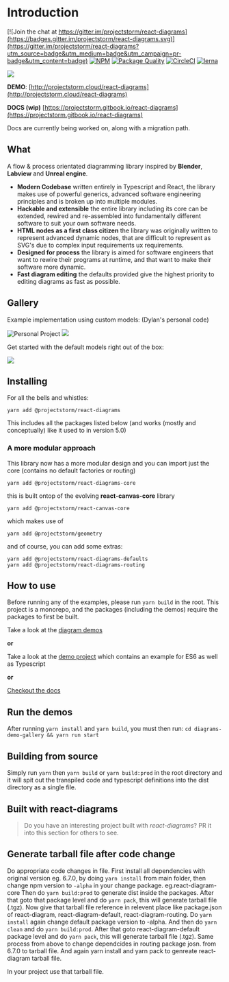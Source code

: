 # Introduction

[![Join the chat at https://gitter.im/projectstorm/react-diagrams](https://badges.gitter.im/projectstorm/react-diagrams.svg)](https://gitter.im/projectstorm/react-diagrams?utm_source=badge&utm_medium=badge&utm_campaign=pr-badge&utm_content=badge) [![NPM](https://img.shields.io/npm/v/@projectstorm/react-diagrams.svg)](https://npmjs.org/package/@projectstorm/react-diagrams) [![Package Quality](https://npm.packagequality.com/shield/storm-react-diagrams.svg)](https://packagequality.com/#?package=storm-react-diagrams) [![CircleCI](https://circleci.com/gh/projectstorm/react-diagrams/tree/master.svg?style=svg)](https://circleci.com/gh/projectstorm/react-diagrams/tree/master) [![lerna](https://img.shields.io/badge/maintained%20with-lerna-cc00ff.svg)](https://lerna.js.org/)

![](.gitbook/assets/logo.jpg)

**DEMO**: [http://projectstorm.cloud/react-diagrams](http://projectstorm.cloud/react-diagrams)

**DOCS \(wip\)** [https://projectstorm.gitbook.io/react-diagrams](https://projectstorm.gitbook.io/react-diagrams)

Docs are currently being worked on, along with a migration path.

## What

A flow & process orientated diagramming library inspired by **Blender**, **Labview** and **Unreal engine**.

* **Modern Codebase** written entirely in Typescript and React, the library makes use of powerful generics, advanced software engineering principles and is broken up into multiple modules.
* **Hackable and extensible** the entire library including its core can be extended, rewired and re-assembled into fundamentally different software to suit your own software needs.
* **HTML nodes as a first class citizen** the library was originally written to represent advanced dynamic nodes, that are difficult to represent as SVG's due to complex input requirements ux requirements.
* **Designed for process** the library is aimed for software engineers that want to rewire their programs at runtime, and that want to make their software more dynamic.
* **Fast diagram editing** the defaults provided give the highest priority to editing diagrams as fast as possible.

## Gallery

Example implementation using custom models: \(Dylan's personal code\)

![Personal Project](.gitbook/assets/example1.jpg)
![](.gitbook/assets/example2.jpg)

Get started with the default models right out of the box:

![](.gitbook/assets/example3.jpg)

## Installing

For all the bells and whistles:

```text
yarn add @projectstorm/react-diagrams
```

This includes all the packages listed below \(and works \(mostly and conceptually\) like it used to in version 5.0\)

### A more modular approach

This library now has a more modular design and you can import just the core \(contains no default factories or routing\)

```text
yarn add @projectstorm/react-diagrams-core
```

this is built ontop of the evolving **react-canvas-core** library

```text
yarn add @projectstorm/react-canvas-core
```

which makes use of

```text
yarn add @projectstorm/geometry
```

and of course, you can add some extras:

```text
yarn add @projectstorm/react-diagrams-defaults
yarn add @projectstorm/react-diagrams-routing
```

## How to use

Before running any of the examples, please run `yarn build` in the root. This project is a monorepo, and the packages (including the demos) require the packages to first be built.


Take a look at the [diagram demos](https://github.com/projectstorm/react-diagrams/tree/master/diagrams-demo-gallery/demos)

**or**

Take a look at the [demo project](https://github.com/projectstorm/react-diagrams/tree/master/diagrams-demo-project) which contains an example for ES6 as well as Typescript

**or**

[Checkout the docs](https://projectstorm.gitbook.io/react-diagrams/)

## Run the demos

After running `yarn install` and `yarn build`, you must then run: `cd diagrams-demo-gallery && yarn run start`

## Building from source

Simply run `yarn` then `yarn build` or `yarn build:prod` in the root directory and it will spit out the transpiled code and typescript definitions into the dist directory as a single file.

## Built with react-diagrams

> Do you have an interesting project built with *react-diagrams*? PR it into this section for others to see.

## Generate tarball file after code change

Do appropriate code changes in file. 
First install all dependencies with original version eg. 6.7.0, by doing `yarn install` from main folder, then change npm version to `-alpha` in your change package. eg.react-diagram-core Then do `yarn build:prod` to generate dist inside the packages. After that goto that package level and do `yarn pack`, this will generate tarball file (.tgz). 
Now give that tarball file reference in relevent place like package.json of react-diagram, react-diagram-default, react-diagram-routing. Do `yarn install` again change default package version to -alpha. And then do `yarn clean` and do `yarn build:prod`. After that goto react-diagram-default package level and do `yarn pack`, this will generate tarball file (.tgz). 
Same process from above to change dependcides in routing package josn. from 6.7.0 to tarball file. And again yarn install and yarn pack to genreate react-diagram tarball file.

In your project use that tarball file.
